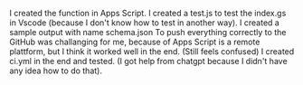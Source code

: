 I created the function in Apps Script. 
I created a test.js to test the index.gs in Vscode (because I don't know how to test in another way).
I created a sample output with name schema.json
To push everything correctly to the GitHub was challanging for me, because of Apps Script is a remote plattform, but I think it worked well in the end. (Still feels confused)
I created ci.yml in the end and tested. (I got help from chatgpt because I didn't have any idea how to do that).
